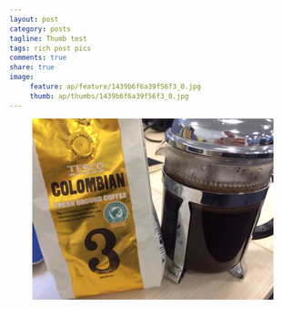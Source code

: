 ```yaml
---
layout: post
category: posts
tagline: Thumb test
tags: rich post pics
comments: true
share: true
image: 
     feature: ap/feature/1439b6f6a39f56f3_0.jpg
     thumb: ap/thumbs/1439b6f6a39f56f3_0.jpg
---
```


<figure class="">
<a href = "/images/ap/1439b6f6a39f56f3_0.jpg">
<img src="/images/ap/1439b6f6a39f56f3_0.jpg">
</a></figure>